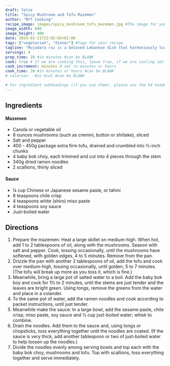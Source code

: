 ```yaml
---
draft: false
title: "Spicy Mushroom and Tofu Mazemen"
author: "NYT Cooking"
recipe_image: images/spicy_mushroom_tofu_mazemen.jpg #The image for your recipe
image_width: 600
image_height: 400
date: 2024-03-21T22:05:03+02:00
tags: ["vegetarian", "dinner"] #tags for your recipe
tagline: "Mujadara roz is a beloved Lebanese dish that harmoniously turns pantry staples into a delightful meal"
servings: 4
prep_time: 10 #in minutes #can be BLANK
cook: true # If we are cooking this, leave true, if we are cooling set to false
cook_increment: minutes # set to minutes or hours
cook_time: 20 #in minutes or hours #can be BLANK
# calories:  #in kcal #can be BLANK

# For ingredient subheadings (if you use them), please use the h4 header.  For print view I have those elements targeted
---
```



## Ingredients

#### Mazemen

- Canola or vegetable oil
- 8 ounces mushrooms (such as cremini, button or shiitake), sliced
- Salt and pepper
- 400 - 450g package extra firm tofu, drained and crumbled into ½-inch chunks
- 4 baby bok choy, each trimmed and cut into 4 pieces through the stem
- 340g dried ramen noodles
- 2 scallions, thinly sliced

#### Sauce
- ¼ cup Chinese or Japanese sesame paste, or tahini
- 8 teaspoons chile crisp
- 4 teaspoons white (shiro) miso paste
- 4 teaspoons soy sauce
- Just-boiled water

## Directions

1. Prepare the mazemen: Heat a large skillet on medium-high. When hot, add 1 to 2 tablespoons of oil, along with the mushrooms. Season with salt and pepper. Cook, tossing occasionally, until the mushrooms have softened, with golden edges, 4 to 5 minutes. Remove from the pan.
2. Drizzle the pan with another 2 tablespoons of oil, add the tofu and cook over medium-high, tossing occasionally, until golden, 5 to 7 minutes. (The tofu will break up more as you toss it, which is fine.)
3. Meanwhile, bring a large pot of salted water to a boil. Add the baby bok boy and cook for 1½ to 2 minutes, until the stems are just tender and the leaves are bright green. Using tongs, remove the greens from the water and place in a colander.
4. To the same pot of water, add the ramen noodles and cook according to packet instructions, until just tender.
5. Meanwhile make the sauce: In a large bowl, add the sesame paste, chile crisp, miso paste, soy sauce and ½ cup just-boiled water; whisk to combine.
6. Drain the noodles. Add them to the sauce and, using tongs or chopsticks, toss everything together until the noodles are coated. (If the sauce is very thick, add another tablespoon or two of just-boiled water to help loosen up the noodles.)
7. Divide the noodles evenly among serving bowls and top each with the baby bok choy, mushrooms and tofu. Top with scallions, toss everything together and serve immediately.